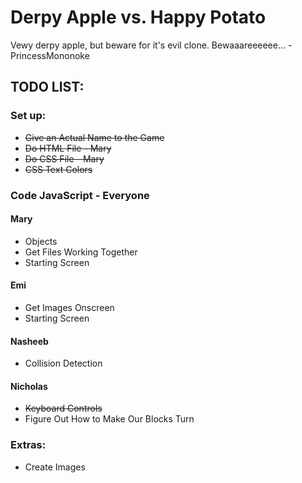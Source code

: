 # Derpy Apple vs. Happy Potato

Vewy derpy apple, but beware for it's evil clone. Bewaaareeeeee... -PrincessMononoke


## TODO LIST:


### Set up:
* ~~Give an Actual Name to the Game~~
* ~~Do HTML File - Mary~~
* ~~Do CSS File - Mary~~
* ~~CSS Text Colors~~


### Code JavaScript - Everyone

#### Mary
* Objects
* Get Files Working Together
* Starting Screen

#### Emi
* Get Images Onscreen
* Starting Screen

#### Nasheeb
* Collision Detection

#### Nicholas
* ~~Keyboard Controls~~
* Figure Out How to Make Our Blocks Turn


### Extras:
* Create Images
